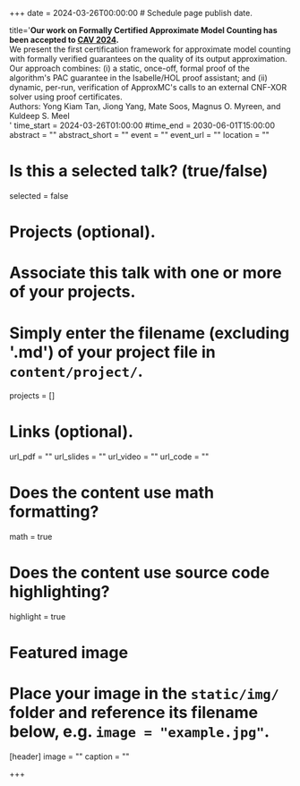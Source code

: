 +++
date = 2024-03-26T00:00:00  # Schedule page publish date.

title='<b>Our work on Formally Certified Approximate Model Counting</a> has been accepted to  <a href="http://www.i-cav.org/2024/">CAV 2024</a>.</b> <br> We present the first certification framework for approximate model counting with formally verified guarantees on the quality of its output approximation. Our approach combines: (i) a static, once-off, formal proof of the algorithm&apos;s PAC guarantee in the Isabelle/HOL proof assistant; and (ii) dynamic, per-run, verification of ApproxMC&apos;s calls to an external CNF-XOR solver using proof certificates. <br> Authors: Yong Kiam Tan, Jiong Yang, Mate Soos, Magnus O. Myreen, and Kuldeep S. Meel<br> '
time_start = 2024-03-26T01:00:00
#time_end = 2030-06-01T15:00:00
abstract = ""
abstract_short = ""
event = ""
event_url = ""
location = ""

# Is this a selected talk? (true/false)
selected = false

# Projects (optional).
#   Associate this talk with one or more of your projects.
#   Simply enter the filename (excluding '.md') of your project file in `content/project/`.
projects = []

# Links (optional).
url_pdf = ""
url_slides = ""
url_video = ""
url_code = ""

# Does the content use math formatting?
math = true

# Does the content use source code highlighting?
highlight = true

# Featured image
# Place your image in the `static/img/` folder and reference its filename below, e.g. `image = "example.jpg"`.
[header]
image = ""
caption = ""

+++

